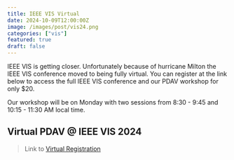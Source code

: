 ```yaml
---
title: IEEE VIS Virtual
date: 2024-10-09T12:00:00Z
image: /images/post/vis24.png
categories: ["vis"]
featured: true
draft: false
---
```


IEEE VIS is getting closer.
Unfortunately because of hurricane Milton the IEEE VIS conference moved to being fully virtual.
You can register at the link below to access the full IEEE VIS conference and our PDAV workshop for only $20.

Our workshop will be on Monday with two sessions from 8:30 - 9:45 and 10:15 - 11:30 AM local time.

## Virtual PDAV @ IEEE VIS 2024

> Link to [Virtual Registration](https://ieeevis.org/year/2024/info/registration/conference-registration)


